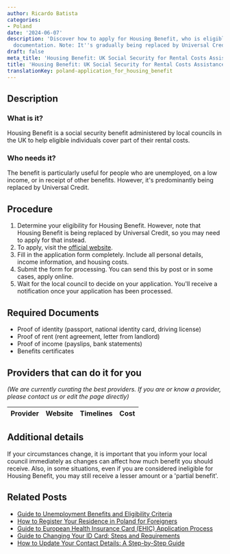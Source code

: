 ```yaml
---
author: Ricardo Batista
categories:
- Poland
date: '2024-06-07'
description: 'Discover how to apply for Housing Benefit, who is eligible, and required
  documentation. Note: It''s gradually being replaced by Universal Credit.'
draft: false
meta_title: 'Housing Benefit: UK Social Security for Rental Costs Assistance'
title: 'Housing Benefit: UK Social Security for Rental Costs Assistance'
translationKey: poland-application_for_housing_benefit
---
```


## Description
### What is it?
Housing Benefit is a social security benefit administered by local councils in the UK to help eligible individuals cover part of their rental costs.

### Who needs it?
The benefit is particularly useful for people who are unemployed, on a low income, or in receipt of other benefits. However, it's predominantly being replaced by Universal Credit.

## Procedure
1. Determine your eligibility for Housing Benefit. However, note that Housing Benefit is being replaced by Universal Credit, so you may need to apply for that instead.
2. To apply, visit the [official website](https://www.gov.uk/housing-benefit/how-to-claim).
3. Fill in the application form completely. Include all personal details, income information, and housing costs.
4. Submit the form for processing. You can send this by post or in some cases, apply online.
5. Wait for the local council to decide on your application. You'll receive a notification once your application has been processed.

## Required Documents
- Proof of identity (passport, national identity card, driving license)
- Proof of rent (rent agreement, letter from landlord)
- Proof of income (payslips, bank statements)
- Benefits certificates

## Providers that can do it for you

_(We are currently curating the best providers. If you are or know a provider, please contact us or edit the page directly)_

| Provider        |     Website     |     Timelines    |       Cost      |
| --------------- | --------------- |  :-------------: | :-------------: |

## Additional details
If your circumstances change, it is important that you inform your local council immediately as changes can affect how much benefit you should receive. Also, in some situations, even if you are considered ineligible for Housing Benefit, you may still receive a lesser amount or a 'partial benefit'.



## Related Posts

- [Guide to Unemployment Benefits and Eligibility Criteria](https://tramitit.com/guides/poland/unemployment_benefit/)
- [How to Register Your Residence in Poland for Foreigners](https://tramitit.com/guides/poland/registering_the_residence_of_a_foreigner/)
- [Guide to European Health Insurance Card (EHIC) Application Process](https://tramitit.com/guides/poland/application_for_european_health_insurance_card_(ehic)/)
- [Guide to Changing Your ID Card: Steps and Requirements](https://tramitit.com/guides/poland/change_of_id_card/)
- [How to Update Your Contact Details: A Step-by-Step Guide](https://tramitit.com/guides/poland/notification_of_change_in_contact_details/)